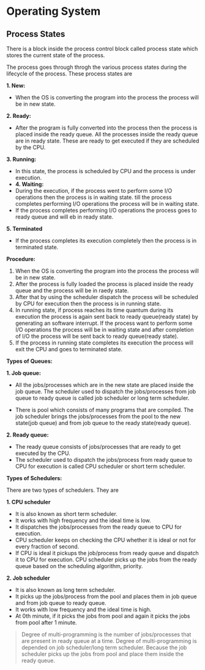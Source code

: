 # Operating System

## Process States

There is a block inside the process control block called process state which stores the current state of the process.

The process goes through throgh the various process states during the lifecycle of the process. These process states are

**1. New:**

- When the OS is converting the program into the process the process will be in new state.

**2. Ready:**

- After the program is fully converted into the process then the process is placed inside the ready queue. All the processes inside the ready queue are in ready state. These are ready to get executed if they are scheduled by the CPU.

**3. Running:**

- In this state, the process is scheduled by CPU and the process is under execution.
- **4. Waiting:**
- During the execution, if the process went to perform some I/O operations then the process is in waiting state. till the process completes performing I/O operations the process will be in waiting state.
- If the process completes performing I/O operations the process goes to ready queue and will eb in ready state.

**5. Terminated**

- If the process completes its execution completely then the process is in terminated state.

**Procedure:**

1. When the OS is converting the program into the process the process will be in new state.
2. After the process is fully loaded the process is placed inside the ready queue and the process will be in raedy state.
3. After that by using the scheduler dispatch the process will be scheduled by CPU for execution then the process is in running state.
4. In running state, if process reaches its time quantum during its execution the process is again sent back to ready queue(ready state) by generating an software interrupt. If the process want to perform some I/O operations the process will be in waiting state and after completion of I/O the process will be sent back to ready queue(ready state).
5. If the process in running state completes its execution the process will exit the CPU and goes to terminated state.

**Types of Queues:**

**1. Job queue:**

- All the jobs/processes which are in the new state are placed inside the job queue. The scheduler used to dispatch the jobs/processes from job queue to ready queue is called job scheduler or long term scheduler.

- There is pool which consists of many programs that are compiled. The job scheduler brings the jobs/processes from the pool to the new state(job queue) and from job queue to the ready state(ready queue).

**2. Ready queue:**

- The ready queue consists of jobs/processes that are ready to get executed by the CPU.
- The scheduler used to dispatch the jobs/process from ready queue to CPU for execution is called CPU scheduler or short term scheduler.

**Types of Schedulers:**

There are two types of schedulers. They are

**1. CPU scheduler**

- It is also known as short term scheduler.
- It works with high frequency and the ideal time is low.
- It dispatches the jobs/processes from the ready queue to CPU for execution.
- CPU scheduler keeps on checking the CPU whether it is ideal or not for every fraction of second.
- If CPU is ideal it pickups the job/process from ready queue and dispatch it to CPU for execution. CPU scheduler picks up the jobs from the ready queue based on the scheduling algorithm, priority.

**2. Job scheduler**

- It is also known as long term scheduler.
- It picks up the jobs/process from the pool and places them in job queue and from job queue to ready queue.
- It works with low frequency and the ideal time is high.
- At 0th minute, if it picks the jobs from pool and again it picks the jobs from pool after 1 minute.

> Degree of multi-programming is the number of jobs/processes that are present in ready queue at a time. Degree of multi-programming is depended on job scheduler/long term scheduler. Because the job scheduler picks up the jobs from pool and place them inside the ready queue.
